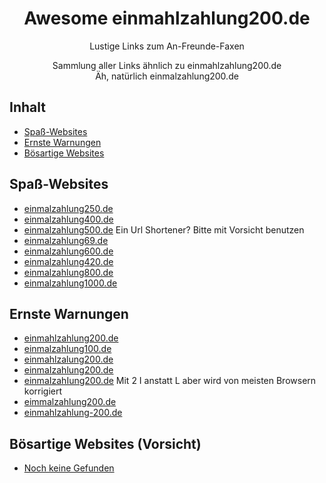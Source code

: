 <div align="center">

<!-- title -->

<!--lint ignore no-dead-urls-->

# Awesome einmahlzahlung200.de
<!-- subtitle -->

Lustige Links zum An-Freunde-Faxen

<!-- description -->

Sammlung aller Links ähnlich zu einmahlzahlung200.de  
Äh, natürlich einmalzahlung200.de

</div>

<!-- TOC -->

## Inhalt

- [Spaß-Websites](#spaß-websites)
- [Ernste Warnungen](#ernste-warnungen)
- [Bösartige Websites](#bösartige-websites-(vorsicht))

<!-- CONTENT -->

## Spaß-Websites

- [einmalzahlung250.de](https://einmalzahlung250.de/)
- [einmalzahlung400.de](https://einmalzahlung400.de/)
- [einmalzahlung500.de](https://einmalzahlung500.de/) Ein Url Shortener? Bitte mit Vorsicht benutzen
- [einmalzahlung69.de](https://einmalzahlung69.de/)
- [einmalzahlung600.de](https://einmalzahlung600.de/)
- [einmalzahlung420.de](https://einmalzahlung420.de/)
- [einmalzahlung800.de](https://einmalzahlung600.de/)
- [einmalzahlung1000.de](https://einmalzahlung1000.de/)

## Ernste Warnungen

- [einmahlzahlung200.de](https://einmahlzahlung200.de/)
- [einmalzahlung100.de](https://einmalzahlung100.de/)
- [einmahlzalung200.de](https://einmahlzalung200.de/)
- [einmaIzahlung200.de](https://einmaIzahlung200.de/)
- [einmaIzahIung200.de](https://einmaIzahIung200.de/) Mit 2 I anstatt L aber wird von meisten Browsern korrigiert
- [eimmalzahlung200.de](https://eimmalzahlung200.de/)
- [einmahlzahlung-200.de](https://einmahlzahlung-200.de/)


##  Bösartige Websites (Vorsicht) 

- [Noch keine Gefunden](https:/www.example.com/)

<!-- END CONTENT -->
